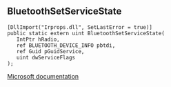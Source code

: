 ## BluetoothSetServiceState

```
[DllImport("Irprops.dll", SetLastError = true)]
public static extern uint BluetoothSetServiceState(
   IntPtr hRadio,
   ref BLUETOOTH_DEVICE_INFO pbtdi,
   ref Guid pGuidService,
   uint dwServiceFlags
);
```

[Microsoft documentation](https://docs.microsoft.com/en-us/windows/win32/api/bluetoothapis/nf-bluetoothapis-bluetoothsetservicestate)
